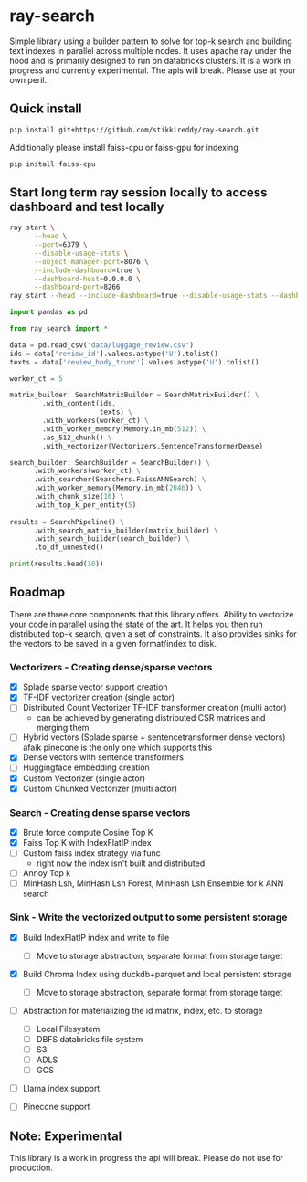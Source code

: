 # ray-search

Simple library using a builder pattern to solve for top-k search and building text indexes in parallel across multiple nodes. 
It uses apache ray under the hood and is primarily designed to run on databricks clusters. It is a work in progress 
and currently experimental. The apis will break. Please use at your own peril.

## Quick install

```sh
pip install git+https://github.com/stikkireddy/ray-search.git
```

Additionally please install faiss-cpu or faiss-gpu for indexing
```sh
pip install faiss-cpu
```

## Start long term ray session locally to access dashboard and test locally

```sh
ray start \
      --head \
      --port=6379 \
      --disable-usage-stats \
      --object-manager-port=8076 \
      --include-dashboard=true \
      --dashboard-host=0.0.0.0 \
      --dashboard-port=8266
ray start --head --include-dashboard=true --disable-usage-stats --dashboard-port 9090 --node-ip-address=0.0.0.0
```

```python
import pandas as pd

from ray_search import *

data = pd.read_csv("data/luggage_review.csv")
ids = data['review_id'].values.astype('U').tolist()
texts = data['review_body_trunc'].values.astype('U').tolist()

worker_ct = 5

matrix_builder: SearchMatrixBuilder = SearchMatrixBuilder() \
        .with_content(ids,
                      texts) \
        .with_workers(worker_ct) \
        .with_worker_memory(Memory.in_mb(512)) \
        .as_512_chunk() \
        .with_vectorizer(Vectorizers.SentenceTransformerDense)

search_builder: SearchBuilder = SearchBuilder() \
      .with_workers(worker_ct) \
      .with_searcher(Searchers.FaissANNSearch) \
      .with_worker_memory(Memory.in_mb(2046)) \
      .with_chunk_size(16) \
      .with_top_k_per_entity(5)
  
results = SearchPipeline() \
      .with_search_matrix_builder(matrix_builder) \
      .with_search_builder(search_builder) \
      .to_df_unnested()

print(results.head(10))
```

## Roadmap

There are three core components that this library offers. Ability to vectorize your code in parallel using the state of the art.
It helps you then run distributed top-k search, given a set of constraints. It also provides sinks for the vectors to be saved 
in a given format/index to disk.

### Vectorizers - Creating dense/sparse vectors 

- [x] Splade sparse vector support creation
- [x] TF-IDF vectorizer creation (single actor)
- [ ] Distributed Count Vectorizer TF-IDF transformer creation (multi actor)
  - can be achieved by generating distributed CSR matrices and merging them
- [ ] Hybrid vectors (Splade sparse + sentencetransformer dense vectors) afaik pinecone is the only one which supports this
- [x] Dense vectors with sentence transformers
- [ ] Huggingface embedding creation 
- [x] Custom Vectorizer (single actor)
- [x] Custom Chunked Vectorizer (multi actor)

### Search - Creating dense sparse vectors 

- [x] Brute force compute Cosine Top K
- [x] Faiss Top K with IndexFlatIP index
- [ ] Custom faiss index strategy via func
  - right now the index isn't built and distributed
- [ ] Annoy Top k
- [ ] MinHash Lsh, MinHash Lsh Forest, MinHash Lsh Ensemble for k ANN search

### Sink - Write the vectorized output to some persistent storage

- [x] Build IndexFlatIP index and write to file 
  - [ ] Move to storage abstraction, separate format from storage target
- [x] Build Chroma Index using duckdb+parquet and local persistent storage
  - [ ] Move to storage abstraction, separate format from storage target
- [ ] Abstraction for materializing the id matrix, index, etc. to storage
  - [ ] Local Filesystem
  - [ ] DBFS databricks file system
  - [ ] S3
  - [ ] ADLS
  - [ ] GCS
- [ ] Llama index support
- [ ] Pinecone support


## Note: Experimental

This library is a work in progress the api will break. Please do not use for production.